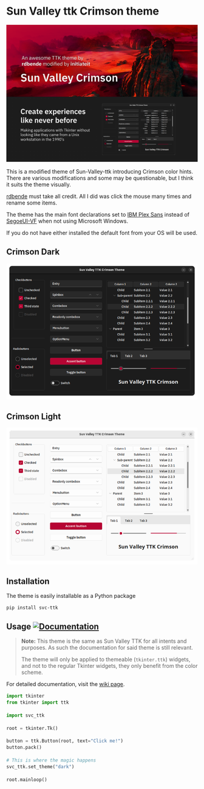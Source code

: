   
# Sun Valley ttk Crimson theme  

![image](https://github.com/initiateit/Sun-Valley-ttk-crimson/blob/main/assets/hero_dark.png)

This is a modified theme of Sun-Valley-ttk introducing Crimson color hints. There are various modifications and some may be questionable, but I think it suits the theme visually.  

[rdbende](https://github.com/rdbende) must take all credit. All I did was click the mouse many times and rename some items.  

The theme has the main font declarations set to [IBM Plex Sans](https://fonts.google.com/specimen/IBM+Plex+Sans) instead of [SegoeUI-VF](https://docs.microsoft.com/en-us/windows/apps/design/downloads/#fonts) when not using Microsoft Windows.  

If you do not have either installed the default font from your OS will be used.  

## Crimson Dark
<img src="https://github.com/initiateit/Sun-Valley-ttk-crimson/blob/main/assets/dark.png" alt="Crimson Dark" style="width: 800px; height: auto;">

## Crimson Light
<img src="https://github.com/initiateit/Sun-Valley-ttk-crimson/blob/main/assets/light.png" alt="Crimson Light" style="width: 800px; height: auto;">




## Installation
The theme is easily installable as a Python package

```
pip install svc-ttk
```


## Usage [![Documentation](https://img.shields.io/badge/-documentation-%23c368c4)](https://github.com/rdbende/Sun-Valley-ttk-theme/wiki/Usage-with-Python)
> **Note:**
> This theme is the same as Sun Valley TTK for all intents and purposes. As such the documentation for said theme is still relevant.
> 
> The theme will only be applied to themeable (`tkinter.ttk`) widgets, and not to the regular Tkinter widgets, they only benefit from the color scheme.

For detailed documentation, visit the [wiki page](https://github.com/rdbende/Sun-Valley-ttk-theme/wiki/Usage-with-Python).
>
```python
import tkinter
from tkinter import ttk

import svc_ttk

root = tkinter.Tk()

button = ttk.Button(root, text="Click me!")
button.pack()

# This is where the magic happens
svc_ttk.set_theme("dark")

root.mainloop()
```
